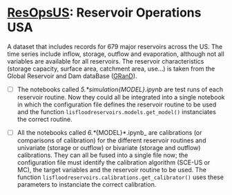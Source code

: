 # [ResOpsUS](https://www.nature.com/articles/s41597-022-01134-7): Reservoir Operations USA

A dataset that includes records for 679 major reservoirs across the US. The time series include inflow, storage, outflow and evaporation, although not all variables are available for all reservoirs. The reservoir characteristics (storage capacity, surface area, catchment area, use...) is taken from the Global Reservoir and Dam dataBase ([GRanD](https://www.globaldamwatch.org/grand/)).

* [ ] The notebooks called _5.*_simulation_{MODEL}.ipynb_  are test runs of each reservoir routine. Now they could all be integrated into a single notebook in which the configuration file defines the reservoir routine to be used and the function `lisfloodreservoirs.models.get_model()` instanciates the correct routine.

* [ ] All the notebooks called _6.*_{MODEL}*.ipynb_ are calibrations (or comparisons of calibration) for the different reservoir routines and univariate (storage or outflow) or bivariate (storage and outflow) calibrations. They can all be fused into a single file now; the configuration file must identify the calibration algorithm (SCE-US or MC), the target variables and the reservoir routine to be used. The function `lisfloodreservoirs.calibrations.get_calibrator()` uses these parameters to instanciate the correct calibration.